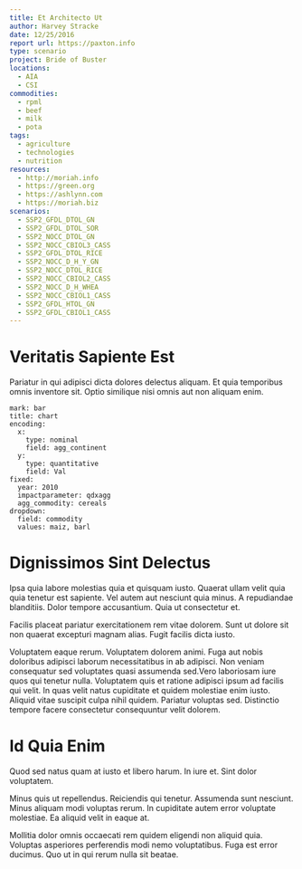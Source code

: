 ```yaml
---
title: Et Architecto Ut
author: Harvey Stracke
date: 12/25/2016
report url: https://paxton.info
type: scenario
project: Bride of Buster
locations:
  - AIA
  - CSI
commodities:
  - rpml
  - beef
  - milk
  - pota
tags:
  - agriculture
  - technologies
  - nutrition
resources:
  - http://moriah.info
  - https://green.org
  - https://ashlynn.com
  - https://moriah.biz
scenarios:
  - SSP2_GFDL_DTOL_GN
  - SSP2_GFDL_DTOL_SOR
  - SSP2_NOCC_DTOL_GN
  - SSP2_NOCC_CBIOL3_CASS
  - SSP2_GFDL_DTOL_RICE
  - SSP2_NOCC_D_H_Y_GN
  - SSP2_NOCC_DTOL_RICE
  - SSP2_NOCC_CBIOL2_CASS
  - SSP2_NOCC_D_H_WHEA
  - SSP2_NOCC_CBIOL1_CASS
  - SSP2_GFDL_HTOL_GN
  - SSP2_GFDL_CBIOL1_CASS
---
```

# Veritatis Sapiente Est
Pariatur in qui adipisci dicta dolores delectus aliquam. Et quia temporibus omnis inventore sit. Optio similique nisi omnis aut non aliquam enim.

```vis
mark: bar
title: chart
encoding:
  x:
    type: nominal
    field: agg_continent
  y:
    type: quantitative
    field: Val
fixed:
  year: 2010
  impactparameter: qdxagg
  agg_commodity: cereals
dropdown:
  field: commodity
  values: maiz, barl
```

# Dignissimos Sint Delectus
Ipsa quia labore molestias quia et quisquam iusto. Quaerat ullam velit quia quia tenetur est sapiente. Vel autem aut nesciunt quia minus. A repudiandae blanditiis. Dolor tempore accusantium. Quia ut consectetur et.
 Facilis placeat pariatur exercitationem rem vitae dolorem. Sunt ut dolore sit non quaerat excepturi magnam alias. Fugit facilis dicta iusto.
 Voluptatem eaque rerum. Voluptatem dolorem animi. Fuga aut nobis doloribus adipisci laborum necessitatibus in ab adipisci. Non veniam consequatur sed voluptates quasi assumenda sed.Vero laboriosam iure quos qui tenetur nulla. Voluptatem quis et ratione adipisci ipsum ad facilis qui velit. In quas velit natus cupiditate et quidem molestiae enim iusto. Aliquid vitae suscipit culpa nihil quidem. Pariatur voluptas sed. Distinctio tempore facere consectetur consequuntur velit dolorem.

# Id Quia Enim
Quod sed natus quam at iusto et libero harum. In iure et. Sint dolor voluptatem.
 Minus quis ut repellendus. Reiciendis qui tenetur. Assumenda sunt nesciunt. Minus aliquam modi voluptas rerum. In cupiditate autem error voluptate molestiae. Ea aliquid velit in eaque at.
 Mollitia dolor omnis occaecati rem quidem eligendi non aliquid quia. Voluptas asperiores perferendis modi nemo voluptatibus. Fuga est error ducimus. Quo ut in qui rerum nulla sit beatae.
